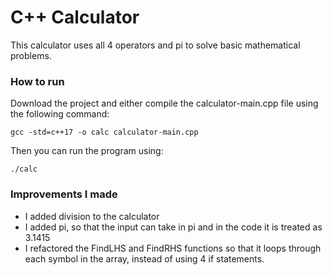 # C++ Calculator

This calculator uses all 4 operators and pi to solve basic mathematical
problems.

### How to run

Download the project and either compile the calculator-main.cpp file using
the following command:

```gcc -std=c++17 -o calc calculator-main.cpp```

Then you can run the program using:

```./calc```

### Improvements I made
- I added division to the calculator
- I added pi, so that the input can take in pi and in the code it is treated
as 3.1415
- I refactored the FindLHS and FindRHS functions so that it loops through
each symbol in the array, instead of using 4 if statements.
